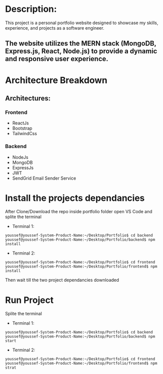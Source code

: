 # Description:

<p>This project is a personal portfolio website designed to showcase my skills, experience, and projects as a software engineer.</p>

## The website utilizes the MERN stack (MongoDB, Express.js, React, Node.js) to provide a dynamic and responsive user experience.


# Architecture Breakdown

## Architectures:

### Frontend

*  ReactJs
* Bootstrap
* TailwindCss

### Backend

* NodeJs
* MongoDB
* ExpressJs
* JWT
* SendGrid Email Sender Service

# Install the projects dependancies

<p>After Clone/Download the repo inside portfolio folder open VS Code and splite the terminal</p>

* Terminal 1:

```
youssef@youssef-System-Product-Name:~/Desktop/Portfolio$ cd backend
youssef@youssef-System-Product-Name:~/Desktop/Portfolio/backend$ npm install
```

* Terminal 2:

```
youssef@youssef-System-Product-Name:~/Desktop/Portfolio$ cd frontend
youssef@youssef-System-Product-Name:~/Desktop/Portfolio/frontend$ npm install
```

<p>Then wait till the two project dependancies downloaded</p>

# Run Project

<p>Splite the terminal</p>

* Terminal 1:

```
youssef@youssef-System-Product-Name:~/Desktop/Portfolio$ cd backend
youssef@youssef-System-Product-Name:~/Desktop/Portfolio/backend$ npm start
```

* Terminal 2:

```
youssef@youssef-System-Product-Name:~/Desktop/Portfolio$ cd frontend
youssef@youssef-System-Product-Name:~/Desktop/Portfolio/frontend$ npm strat
```
